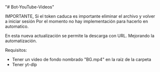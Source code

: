 "# Bot-YouTube-Videos" 

IMPORTANTE, Si el token caduca es importante eliminar el archivo y volver a iniciar sesión
Por el momento no hay implementación para hacerlo en automatico.

En esta nueva actualización se permite la descarga con URL. Mejorando la automatización.

Requisitos:

- Tener un video de fondo nombrado "BG.mp4" en la raíz de la carpeta
- Tener yt-dlp